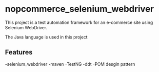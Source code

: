 # nopcommerce_selenium_webdriver
This project is a test automation framework for an e-commerce site using Selenium WebDriver.


The Java language is used in this project
## Features
-selenium_webdriver
-maven
-TestNG
-ddt
-POM desgin pattern

